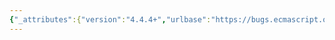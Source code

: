 ```yaml
---
{"_attributes":{"version":"4.4.4+","urlbase":"https://bugs.ecmascript.org/","maintainer":"dherman@mozilla.com"},"bug":{"bug_id":3081,"creation_ts":"2014-07-26 13:34:00 -0700","short_desc":"22.1.3.1 + 22.1.3.*: change \"and\" to comma","delta_ts":"2014-07-27 21:30:19 -0700","product":"Draft for 6th Edition","component":"editorial issue","version":"Rev 26: July 18, 2014 Draft","rep_platform":"All","op_sys":"All","bug_status":"RESOLVED","resolution":"DUPLICATE","dup_id":3051,"priority":"Normal","bug_severity":"normal","everconfirmed":true,"reporter":{"uid":"jmdyck","name":"Michael Dyck"},"assigned_to":{"uid":"allen","name":"Allen Wirfs-Brock"},"long_desc":[{"commentid":9598,"comment_count":0,"who":{"uid":"jmdyck","name":"Michael Dyck"},"bug_when":"2014-07-26 13:34:05 -0700","thetext":"22.1.3.1  / step 4.c.ii\n22.1.3.7  / step 9.c.ii\n22.1.3.15 / step 9.c.ii\n22.1.3.22 / step 14.c.ii\n22.1.3.25 / step 13.c.ii\neach say:\n    If SameValue(thisRealm and GetFunctionRealm(C)) is true, then\n\nIn each case, change \" and\" to a comma."},{"commentid":9601,"comment_count":1,"who":{"uid":"allen","name":"Allen Wirfs-Brock"},"bug_when":"2014-07-26 15:54:29 -0700","thetext":"fixed in rev27 editor's draft"},{"commentid":9631,"comment_count":2,"who":{"uid":"jmdyck","name":"Michael Dyck"},"bug_when":"2014-07-27 21:30:19 -0700","thetext":"\n\n*** This bug has been marked as a duplicate of bug 3051 ***"}]}}
---
```

